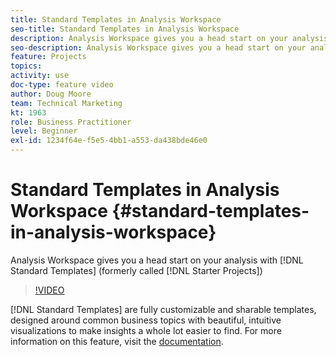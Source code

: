 ```yaml
---
title: Standard Templates in Analysis Workspace
seo-title: Standard Templates in Analysis Workspace
description: Analysis Workspace gives you a head start on your analysis with Standard Templates (formerly called Starter Projects)
seo-description: Analysis Workspace gives you a head start on your analysis with Standard Templates (formerly called Starter Projects)
feature: Projects
topics: 
activity: use
doc-type: feature video
author: Doug Moore
team: Technical Marketing
kt: 1963
role: Business Practitioner
level: Beginner
exl-id: 1234f64e-f5e5-4bb1-a553-da438bde46e0
---
```

# Standard Templates in Analysis Workspace {#standard-templates-in-analysis-workspace}

Analysis Workspace gives you a head start on your analysis with [!DNL Standard Templates] (formerly called [!DNL Starter Projects])

>[!VIDEO](https://video.tv.adobe.com/v/23960/?quality=12)

[!DNL Standard Templates] are fully customizable and sharable templates, designed around common business topics with beautiful, intuitive visualizations to make insights a whole lot easier to find. For more information on this feature, visit the [documentation](https://marketing.adobe.com/resources/help/en_US/analytics/analysis-workspace/starter_projects.html).
